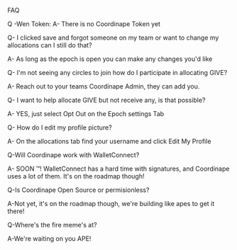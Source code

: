 FAQ

Q -Wen Token:
A- There is no Coordinape Token yet

Q- I clicked save and forgot someone on my team or want to change my allocations can I still do that? 

A- As long as the epoch is open you can make any changes you'd like 

Q- I'm not seeing any circles to join how do I participate in allocating GIVE? 

A- Reach out to your teams Coordinape Admin, they can add you.

Q- I want to help allocate GIVE but not receive any, is that possible? 

A- YES, just select Opt Out on the Epoch settings Tab 

Q- How do I edit my profile picture? 

A- On the allocations tab find your username and click Edit My Profile

Q-Will Coordinape work with WalletConnect?

A- SOON ™! WalletConnect has a hard time with signatures, and Coordinape uses a lot of them. It's on the roadmap though!

Q-Is Coordinape Open Source or permisionless?

A-Not yet, it's on the roadmap though, we're building like apes to get it there!

Q-Where's the fire meme's at?

A-We're waiting on you APE! 
